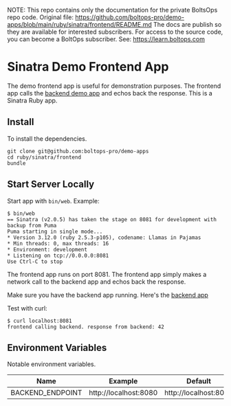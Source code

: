 <!-- note marker start -->
NOTE: This repo contains only the documentation for the private BoltsOps repo code.
Original file: https://github.com/boltops-pro/demo-apps/blob/main/ruby/sinatra/frontend/README.md
The docs are publish so they are available for interested subscribers.
For access to the source code, you can become a BoltOps subscriber.
See: https://learn.boltops.com

<!-- note marker end -->

# Sinatra Demo Frontend App

The demo frontend app is useful for demonstration purposes.  The frontend app calls the [backend demo app](https://github.com/boltopspro/demo-backend) and echos back the response.  This is a Sinatra Ruby app.

## Install

To install the dependencies.

    git clone git@github.com:boltops-pro/demo-apps
    cd ruby/sinatra/frontend
    bundle

## Start Server Locally

Start app with `bin/web`. Example:

    $ bin/web
    == Sinatra (v2.0.5) has taken the stage on 8081 for development with backup from Puma
    Puma starting in single mode...
    * Version 3.12.0 (ruby 2.5.3-p105), codename: Llamas in Pajamas
    * Min threads: 0, max threads: 16
    * Environment: development
    * Listening on tcp://0.0.0.0:8081
    Use Ctrl-C to stop

The frontend app runs on port 8081. The frontend app simply makes a network call to the backend app and echos back the response.

Make sure you have the backend app running. Here's the [backend app](../backend)

Test with curl:

    $ curl localhost:8081
    frontend calling backend. response from backend: 42

## Environment Variables

Notable environment variables.

Name | Example | Default
---|---|---
BACKEND_ENDPOINT | http://localhost:8080 | http://localhost:8080
